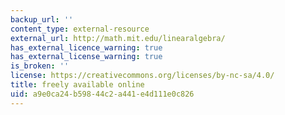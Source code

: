```yaml
---
backup_url: ''
content_type: external-resource
external_url: http://math.mit.edu/linearalgebra/
has_external_licence_warning: true
has_external_license_warning: true
is_broken: ''
license: https://creativecommons.org/licenses/by-nc-sa/4.0/
title: freely available online
uid: a9e0ca24-b598-44c2-a441-e4d111e0c826
---
```

